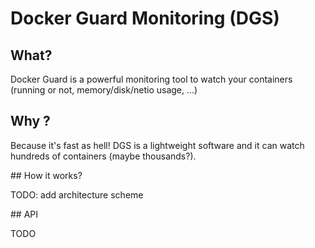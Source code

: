 # Docker Guard Monitoring (DGS)

## What?

Docker Guard is a powerful monitoring tool to watch your containers (running or not, memory/disk/netio usage, ...)

## Why ?

Because it's fast as hell! DGS is a lightweight software and it can watch hundreds of containers (maybe thousands?).

## How it works?

TODO: add architecture scheme

## API

TODO

